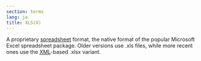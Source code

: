 ```yaml
---
section: terms
lang: ja
title: XLS(X)
---
```


A proprietary [spreadsheet](/glossary/en/terms/spreadsheet/) format, the native format of the popular Microsoft Excel spreadsheet package. Older versions use .xls files, while more recent ones use the [XML](/glossary/en/terms/xml/)-based .xlsx variant.